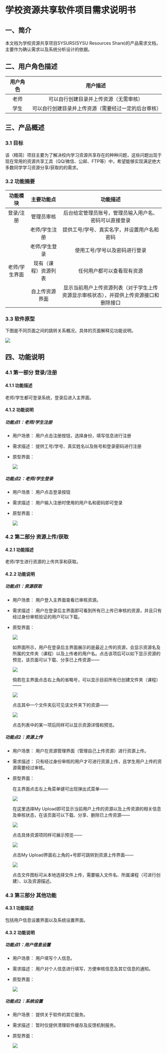 # 学校资源共享软件项目需求说明书

## 一、简介

本文档为学校资源共享项目SYSURS(SYSU Resources Share)的产品需求文档，主要作为确认需求以及系统分析设计的依据。

## 二、用户角色描述

|用户角色|用户描述|
|:--:|:--:|
|老师|可以自行创建目录并上传资源（无需审核）|
|学生|可以自行创建目录并上传资源（需要经过一定的后台审核）|

<!-- |平台管理员|用于审核注册成员身份，审核资源| -->

## 三、产品概述

### 3.1 目标

该（精简）项目主要为了解决校内学习资源共享存在的种种问题，这些问题出现于现在常用的资源共享工具（QQ/微信、公邮、FTP等）中，希望能够实现满足绝大多数同学学习资源分享/获取的的需求。

### 3.2 功能摘要

|功能模块|主要功能点|功能描述|
|:--:|:--:|:--:|
|登录/注册|管理员审核|后台给定管理员账号，管理员输入用户名、密码可以直接登录|
||老师/学生注册|提供工号/学号、真实名字，并设置用户名和密码|
||老师/学生登录|使用工号/学号以及密码进行登录|
|老师/学生界面|现有（课程）资源列表|任何用户都可以查看现有资源|
||自上传资源界面|显示当前用户上传资源列表（对于学生上传资源显示审核状态），并提供上传资源接口和删除接口|

<!-- |管理员界面|用户身份审核界面|审核学生和老师的工号/学号及姓名信息| -->
<!-- ||资源审核|上传资源审核界面|审核学生的上传资源| -->

### 3.3 软件原型

下图是不同页面之间的跳转关系概况，具体的页面解释见功能说明。

![](需求说明书/2020-07-30-17-09-14.png)

## 四、功能说明

### 4.1 第一部分 登录/注册

#### 4.1.1 功能描述

老师/学生都可登录系统，登录后进入主界面。

#### 4.1.2 功能说明

##### 功能点1：老师/学生注册

- 用户场景：
    用户点击注册按钮，选择身份，填写信息进行注册
- 需求描述：
    提供工号/学号、真实姓名以及账号和登录密码进行注册
- 原型界面：

  ![](需求说明书/2020-07-30-17-55-46.png)

##### 功能点2：老师/学生登录

- 用户场景：
    用户点击登录按钮
- 需求描述：
    用户输入注册时使用的用户名和密码即可登录
- 原型界面：

   ![](需求说明书/2020-07-30-17-54-44.png)

### 4.2 第二部分 资源上传/获取

#### 4.2.1 功能描述

老师/学生进行资源的上传共享和获取。

#### 4.2.2 功能说明

##### 功能点1：资源获取

- 用户场景：
    用户登入主界面查看已审核资源。
- 需求描述：
    用户在登录后主界面即可看到所有已上传已审核的资源，并且只有经过身份审核验证的用户可以下载。
- 原型界面：

    ![](需求说明书/2020-07-30-17-58-00.png)

    如界面所示，用户在登录后主界面展示的是最近上传的资源，会显示资源名及所属的文件夹（课程）以及上传者的用户名。点击该项后可以如下显示资源的预览，该页面可以下载、分享已上传资源——

    ![](需求说明书/2020-07-30-18-21-59.png)

    倘若在主界面点击右上角的省略号，可以显示目前所有已创建文件夹（课程）——

    ![](需求说明书/2020-07-30-18-23-52.png)

    点击其中一个文件夹后可见该文件夹下的资源——

    ![](需求说明书/2020-07-30-18-24-58.png)

    点击列表中的某一项后同样可以显示资源详情和预览。

##### 功能点2：资源上传

- 用户场景：
    用户在资源管理界面（管理自己上传资源）进行资源上传。
- 需求描述：
    只有经过身份审核的用户才可进行资源上传，且学生用户上传的资源需要经过审核。
- 原型界面：

    在主界面点击左上角菜单键可出现弹出式菜单——

    ![](需求说明书/2020-07-30-18-35-14.png)

    在这里选择My Upload即可显示当前用户上传的资源以及上传资源的相关信息及审核状态，在该页面可以下载、分享、删除已上传资源——

    ![](需求说明书/2020-07-30-18-35-38.png)

    点击具体资源项同样可展示预览——

    ![](需求说明书/2020-07-30-18-39-37.png)

    点击My Upload界面右上角的+号即可跳转到资源上传界面——

    ![](需求说明书/2020-07-30-18-42-25.png)

    点击文件图标可从本地选择文件上传，需要输入文件名、所属课程（可进行创建）、以及资源描述。

### 4.3 第三部分 其他功能

#### 4.3.1 功能描述

包括用户信息设置界面以及系统设置界面。

#### 4.3.2 功能说明

##### 功能点1：用户信息设置

- 用户场景：
    用户填写个人信息。
- 需求描述：
    用户对个人信息进行填写，方便审核信息及其它信息的通知。
- 原型界面：

    ![](需求说明书/2020-07-30-18-49-57.png)

##### 功能点2：系统设置

- 用户场景：
    提供关于软件的其它服务。
- 需求描述：
    暂时仅提供清理软件缓存及反馈机制服务。
- 原型界面：

    ![](需求说明书/2020-07-30-18-51-25.png)
